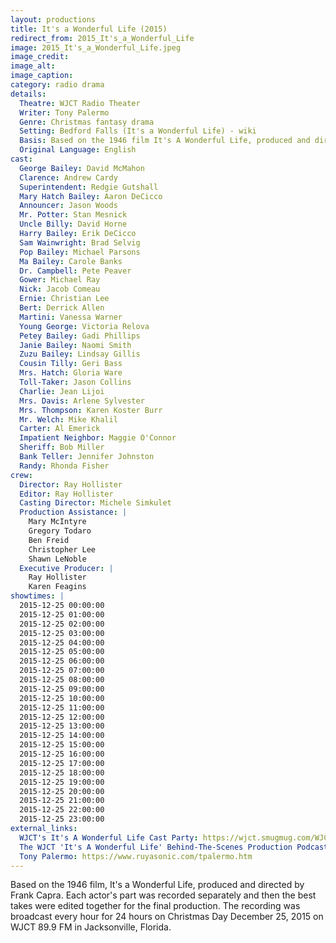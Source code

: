 ```yaml
---
layout: productions
title: It's a Wonderful Life (2015)
redirect_from: 2015_It's_a_Wonderful_Life
image: 2015_It's_a_Wonderful_Life.jpeg
image_credit: 
image_alt:
image_caption:
category: radio drama
details:
  Theatre: WJCT Radio Theater
  Writer: Tony Palermo 
  Genre: Christmas fantasy drama
  Setting: Bedford Falls (It's a Wonderful Life) - wiki
  Basis: Based on the 1946 film It's A Wonderful Life, produced and directed by Frank Capra.
  Original Language: English
cast:
  George Bailey: David McMahon
  Clarence: Andrew Cardy
  Superintendent: Redgie Gutshall
  Mary Hatch Bailey: Aaron DeCicco
  Announcer: Jason Woods
  Mr. Potter: Stan Mesnick
  Uncle Billy: David Horne
  Harry Bailey: Erik DeCicco
  Sam Wainwright: Brad Selvig
  Pop Bailey: Michael Parsons
  Ma Bailey: Carole Banks
  Dr. Campbell: Pete Peaver
  Gower: Michael Ray
  Nick: Jacob Comeau
  Ernie: Christian Lee
  Bert: Derrick Allen
  Martini: Vanessa Warner
  Young George: Victoria Relova
  Petey Bailey: Gadi Phillips
  Janie Bailey: Naomi Smith
  Zuzu Bailey: Lindsay Gillis
  Cousin Tilly: Geri Bass
  Mrs. Hatch: Gloria Ware
  Toll-Taker: Jason Collins
  Charlie: Jean Lijoi
  Mrs. Davis: Arlene Sylvester
  Mrs. Thompson: Karen Koster Burr
  Mr. Welch: Mike Khalil
  Carter: Al Emerick
  Impatient Neighbor: Maggie O'Connor
  Sheriff: Bob Miller
  Bank Teller: Jennifer Johnston
  Randy: Rhonda Fisher
crew:
  Director: Ray Hollister
  Editor: Ray Hollister
  Casting Director: Michele Simkulet
  Production Assistance: |
    Mary McIntyre
    Gregory Todaro
    Ben Freid
    Christopher Lee
    Shawn LeNoble
  Executive Producer: |
    Ray Hollister
    Karen Feagins
showtimes: |
  2015-12-25 00:00:00
  2015-12-25 01:00:00
  2015-12-25 02:00:00
  2015-12-25 03:00:00
  2015-12-25 04:00:00
  2015-12-25 05:00:00
  2015-12-25 06:00:00
  2015-12-25 07:00:00
  2015-12-25 08:00:00
  2015-12-25 09:00:00
  2015-12-25 10:00:00
  2015-12-25 11:00:00
  2015-12-25 12:00:00
  2015-12-25 13:00:00
  2015-12-25 14:00:00
  2015-12-25 15:00:00
  2015-12-25 16:00:00
  2015-12-25 17:00:00
  2015-12-25 18:00:00
  2015-12-25 19:00:00
  2015-12-25 20:00:00
  2015-12-25 21:00:00
  2015-12-25 22:00:00
  2015-12-25 23:00:00
external_links:
  WJCT's It's A Wonderful Life Cast Party: https://wjct.smugmug.com/WJCTs-Its-A-Wonderful-Life/
  The WJCT 'It's A Wonderful Life' Behind-The-Scenes Production Podcast Thing: https://news.wjct.org/programs/wjct-its-wonderful-life-behind-scenes-production-podcast-thing
  Tony Palermo: https://www.ruyasonic.com/tpalermo.htm
---
```


Based on the 1946 film, It's a Wonderful Life, produced and directed by Frank Capra. Each actor's part was recorded separately and then the best takes were edited together for the final production. The recording was broadcast every hour for 24 hours on Christmas Day December 25, 2015 on WJCT 89.9 FM in Jacksonville, Florida.
